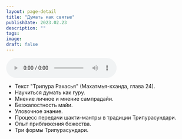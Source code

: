 ```yaml
---
layout: page-detail
title: "Думать как святые"
publishDate: 2023.02.23
description: ""
tags:
image:
draft: false
---
```


<audio title="2023.02.23 - Думать как святые.mp3" src="/upload/iblock/194/19498b78ce492838309c3bc0aa418b09.mp3" controls=""></audio>

* Текст "Трипура Рахасья" (Махатмья-кханда, глава 24).
* Научиться думать как гуру.
* Мнение личное и мнение сампрадайи.
* Безжалостность майи.
* Уловочное знание.
* Процесс передачи шакти-мантры в традиции Трипурасундари.
* Опыт приближения божества.
* Три формы Трипурасундари.

  
